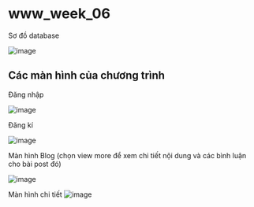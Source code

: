 # www_week_06

Sơ đồ database

![image](https://github.com/NguyenQuocKhoi/www_week_06/assets/98084575/f0df32ea-cbe6-435b-9ea0-47b2ef060ea5)

## Các màn hình của chương trình

Đăng nhập

![image](https://github.com/NguyenQuocKhoi/www_week_06/assets/98084575/1a937a75-b80f-44c4-9b70-8cd9a86ca701)

Đăng kí 

![image](https://github.com/NguyenQuocKhoi/www_week_06/assets/98084575/5a3f090f-3346-47fe-a915-b10507987cc3)

Màn hình Blog (chọn view more để xem chi tiết nội dung và các bình luận cho bài post đó)

![image](https://github.com/NguyenQuocKhoi/www_week_06/assets/98084575/df867301-137c-4858-b855-1a223f8d8894)

Màn hình chi tiết 
![image](https://github.com/NguyenQuocKhoi/www_week_06/assets/98084575/4dc7616a-2dc3-4455-b96d-7a1cae8d82ff)


